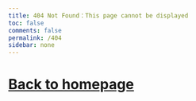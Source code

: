 ```yaml
---
title: 404 Not Found：This page cannot be displayed
toc: false
comments: false
permalink: /404
sidebar: none
---
```

# <a href ="https://blog.anbuchelva.in">Back to homepage</a>
